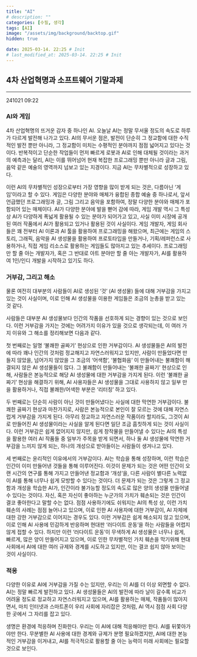 ```yaml
---
title: "AI"
# description: ""
categories: [수필, 생각]
tags: [AI]
image: "/assets/img/background/backtop.gif"
hidden: true

date: 2025-03-14. 22:25 # Init
# last_modified_at: 2025-03-14. 22:25 # Init
---
```


## 4차 산업혁명과 소프트웨어 기말과제

---

241021 09:22  

### AI와 게임

4차 산업혁명의 뜨거운 감자 중 하나인 AI. 오늘날 AI는 정말 무서울 정도의 속도로 하루가 다르게 발전해 나가고 있다. AI의 무서운 점은, 발전이 단순히 그 정교함에 대한 수직적인 발전 뿐만 아니라, 그 정교함이 미치는 수평적인 분야까지 점점 넓어지고 있다는 것이다. 반복적이고 단순한 작업들이 먼저 빠르게 로봇과 AI로 인해 대체될 것이라는 과거의 예측과는 달리, AI는 이를 뛰어넘어 현재 복잡한 프로그래밍 뿐만 아니라 글과 그림, 음악 같은 예술의 영역까지 넘보고 있는 지경이다. 지금 AI는 무차별적으로 성장하고 있다.  

 이런 AI의 무차별적인 성장으로부터 가장 영향을 많이 받게 되는 것은, 다름아닌 ‘게임’이라고 할 수 있다. 게임은 다양한 분야와 매체가 융합된 종합 예술 중 하나로서, 앞서 언급했던 프로그래밍과 글, 그림 그리고 음악을 포함하여, 정말 다양한 분야와 매체가 포함되어 있는 매체이다. AI가 다양한 분야에 발을 뻗어 감에 따라, 게임 개발 역시 그 특성상 AI가 다양하게 폭넓게 활용될 수 있는 분야가 되어가고 있고, 사실 이미 시장에 공개된 여러 작품에서 AI가 활용되고 있거나 활용된 것이 사실이다. 게임 개발자, 게임 회사들은 꽤 전부터 AI 이론과 AI 툴을 활용하여 프로그래밍을 해왔으며, 최근에는 게임의 스토리, 그래픽, 음악을 AI 생성물을 활용하여 프로토타입을 만들거나, 기획/레퍼런스로 사용하거나, 직접 게임 리소스로 활용하는 게임들도 많아지고 있는 추세이다. 프로그래밍만 할 줄 아는 개발자가, 혹은 그 반대로 아트 분야만 할 줄 아는 개발자가, AI를 활용하여 1인/인디 개발을 시작하고 있기도 하다.  

### 거부감, 그리고 해소

물론 여전히 대부분의 사람들이 AI로 생성된 ‘것’ (AI 생성물) 들에 대해 거부감을 가지고 있는 것이 사실이며, 이로 인해 AI 생성물을 이용한 게임들은 조금의 눈총을 받고 있는 것 같다.  

사람들은 대부분 AI 생성물보다 인간의 작품을 선호하게 되는 경향이 있는 것으로 보인다. 이런 거부감을 가지는 것에는 어려가지 이유가 있을 것으로 생각되는데, 이 여러 가지 이유와 그 해소를 정리해보면 다음과 같다.  

첫 번째로는 일명 ‘불쾌한 골짜기’ 현상으로 인한 거부감이다. AI 생성물들은 AI의 발전에 따라 꽤나 인간의 것처럼 정교해지고 자연스러워지고 있지만, 사람이 만들었다면 만들지 않았을, 넘어가지 않았을 그 조금의 ‘어색함’, ‘불협화음’ 이 만들어내는 불쾌함이 해결되지 않은 AI 생성물들이 많다. 그 불쾌함이 만들어내는 ‘불쾌한 골짜기’ 현상으로 인해, 사람들은 본능적으로 해당 AI 생성물에 대한 거부감을 가지게 된다. 이런 ‘불쾌한 골짜기’ 현상을 해결하기 위해, AI 사용자들은 AI 생성물을 그대로 사용하지 않고 일부 만을 활용하거나, 직접 불쾌한/어색한 부분은 ‘리터칭’ 하고 있다.  

두 번째로는 단순히 사람이 아닌 것이 만들어냈다는 사실에 대한 막연한 거부감이다. 불쾌한 골짜기 현상과 마찬가지로, 사람은 본능적으로 본인이 잘 모르는 것에 대해 자연스럽게 거부감을 가지게 된다. 아무리 정교하고 자연스러운 작품이라 할지라도, 그것이 AI로 만들어진 AI 생성물이라는 사실을 알게 된다면 일단 조금 흠칫하게 되는 것이 사실이다. 이런 거부감은 쉽게 없어지지 않지만, 쉽게 창작물을 만들어낼 수 있다는 AI의 특성을 활용한 여러 AI 작품들 중 일부가 주목을 받게 되면서, 하나 둘 AI 생성물에 막연한 거부감을 느끼지 않게 되는, 하나의 개성으로 받아들이는 사람들이 생겨나고 있다.  

세 번째로는 윤리적인 이유에서의 거부감이다. AI는 학습을 통해 성장하며, 이런 학습은 인간이 이미 만들어낸 것들을 통해 이루어진다. 이것이 문제가 되는 것은 어떤 인간이 오랜 시간의 연구를 통해 가지고 만들어낸 정교함과 ‘개성’을, 다른 사람이 별다른 노력없이 AI를 통해 너무나 쉽게 모방할 수 있다는 것이다. 더 문제가 되는 것은 그렇게 그 정교함과 개성을 학습한 AI가, 인간이라 불가능할 정도의 속도로 많은 양의 생성물 만들어낼 수 있다는 것이다. 자신, 혹은 자신이 좋아하는 누군가의 가치가 훼손되는 것은 인간이 결코 좋아한다고 말할 수는 없다. 점점 사용하기에도 쉬워지는 AI의 특성 상, 이런 가치 훼손의 사례는 점점 늘어나고 있으며, 이로 인한 AI 사용자에 대한 거부감이, AI 자체에 대한 강한 거부감으로 이어지는 경우도 있다. 이런 거부감은 쉽게 해소되지 않고 있으며, 이로 인해 AI 사용에 민감하게 반응하며 현대판 ‘러다이트 운동’을 하는 사람들을 어렵지 않게 접할 수 있다. 하지만 이런 ‘러다이트 운동’이 무색하게 AI 생성물은 너무나 쉽게, 빠르게, 많은 양이 만들어지고 있으며, 이로 인한 무차별적인 가치 훼손을 막기위해 현대 사회에서 AI에 대한 여러 규제와 경계를 시도하고 있지만, 이는 결코 쉽지 않아 보이는 것이 사실이다.  

### 적응

다양한 이유로 AI에 거부감을 가질 수는 있지만, 우리는 이 AI를 더 이상 외면할 수 없다. AI는 정말 빠르게 발전하고 있다. AI 생성물들은 AI의 발전에 따라 날이 갈수록 비교가 어려울 정도로 정교하고 자연스러워지고 있으며, AI를 활용하는 매체, 작품들이 많아지면서, 마치 인터넷과 스마트폰이 우리 사회에 자리잡은 것처럼, AI 역시 점점 사회 다양한 곳에서 그 자리를 잡고 있다.  

생명은 환경에 적응하며 진화한다. 우리는 이 AI에 대해 적응해야만 한다. AI를 뒤쫓아가야만 한다. 무분별한 AI 사용에 대한 경계와 규제가 분명 필요하겠지만, AI에 대한 본능적인 거부감을 이겨내고, AI를 적극적으로 활용할 줄 아는 능력이 미래 사회에는 필요할 것으로 보인다.  
